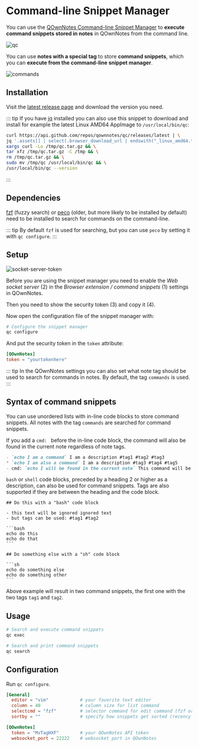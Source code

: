 # Command-line Snippet Manager

You can use the [QOwnNotes Command-line Snippet Manager](https://github.com/qownnotes/qc)
to **execute command snippets stored in notes** in QOwnNotes from the command line.

![qc](/img/qc.png)

You can use **notes with a special tag** to store **command snippets**, which you can
**execute from the command-line snippet manager**.

![commands](/img/commands.png)

## Installation

Visit the [latest release page](https://github.com/qownnotes/qc/releases/latest)
and download the version you need.

::: tip
If you have [jq](https://stedolan.github.io/jq) installed you can also use this snippet
to download and install for example the latest Linux AMD64 AppImage to `/usr/local/bin/qc`:

```bash
curl https://api.github.com/repos/qownnotes/qc/releases/latest | \
jq '.assets[] | select(.browser_download_url | endswith("_linux_amd64.tar.gz")) | .browser_download_url' | \
xargs curl -Lo /tmp/qc.tar.gz && \
tar xfz /tmp/qc.tar.gz -C /tmp && \
rm /tmp/qc.tar.gz && \
sudo mv /tmp/qc /usr/local/bin/qc && \
/usr/local/bin/qc --version
```
:::

## Dependencies

[fzf](https://github.com/junegunn/fzf) (fuzzy search) or [peco](https://github.com/peco/peco)
(older, but more likely to be installed by default) need to be installed to search
for commands on the command-line.

::: tip
By default `fzf` is used for searching, but you can use `peco` by setting it
with `qc configure`.
:::

## Setup

![socket-server-token](/img/socket-server-token.png)

Before you are using the snippet manager you need to enable the *Web socket server* (2)
in the *Browser extension / command snippets* (1) settings in QOwnNotes.

Then you need to show the security token (3) and copy it (4).

Now open the configuration file of the snippet manager with:

```bash
# Configure the snippet manager
qc configure
```

And put the security token in the `token` attribute:

```toml
[QOwnNotes]
token = "yourtokenhere"
```

::: tip
In the QOwnNotes settings you can also set what note tag should be used to
search for commands in notes. By default, the tag `commands` is used.
:::

## Syntax of command snippets

You can use unordered lists with in-line code blocks to store command snippets.
All notes with the tag `commands` are searched for command snippets.

If you add a `cmd: ` before the in-line code block, the command will also be
found in the current note regardless of note tags.

```markdown
- `echo I am a command` I am a description #tag1 #tag2 #tag3
* `echo I am also a command` I am a description #tag3 #tag4 #tag5
- cmd: `echo I will be found in the current note` This command will be found in the current note regardless of note tags
```

`bash` or `shell` code blocks, preceded by a heading 2 or higher as a description,
can also be used for command snippets. Tags are also supported if they are between
the heading and the code block.

    ## Do this with a "bash" code block
    
    - this text will be ignored ignored text
    - but tags can be used: #tag1 #tag2
    
    ```bash
    echo do this
    echo do that
    ```
    
    ## Do something else with a "sh" code block
    
    ```sh
    echo do something else
    echo do something other
    ```

Above example will result in two command snippets, the first one with the two
tags `tag1` and `tag2`.

## Usage

```bash
# Search and execute command snippets
qc exec
```

```bash
# Search and print command snippets
qc search
```

## Configuration

Run `qc configure`.

```toml
[General]
  editor = "vim"            # your favorite text editor
  column = 40               # column size for list command
  selectcmd = "fzf"         # selector command for edit command (fzf or peco)
  sortby = ""               # specify how snippets get sorted (recency (default), -recency, description, -description, command, -command, output, -output)

[QOwnNotes]
  token = "MvTagHXF"        # your QOwnNotes API token
  websocket_port = 22222    # websocket port in QOwnNotes
```
